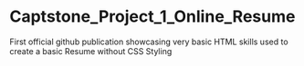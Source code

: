 # Captstone_Project_1_Online_Resume
First official github publication showcasing very basic HTML skills used to create a basic Resume without CSS Styling
